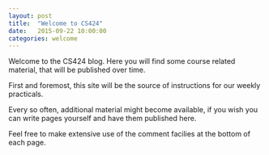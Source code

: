 ```yaml
---
layout: post
title:  "Welcome to CS424"
date:   2015-09-22 10:00:00
categories: welcome
---
```


Welcome to the CS424 blog.  Here you will find some course related
material, that will be published over time. 

First and foremost, this site will be the source of instructions
for our weekly practicals.

Every so often, additional material might become available,
if you wish you can write pages yourself and have them published here.

Feel free to make extensive use of the comment facilies at the bottom
of each page.
